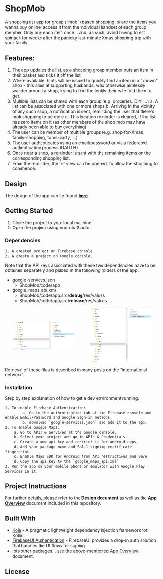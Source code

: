 # ShopMob

A shopping list app for group ("mob") based shopping: share the items you wanna buy online, access 
it from the individual handset of each group member. Only buy each item once... and, as such, avoid 
having to eat spinach for weeks after the panicky last-minute Xmas shopping trip with your family.

## Features:

1. The app updates the list, as a shopping group member puts an item in their basket and ticks it 
   off the list. 
2. Where available, hints will be issued to quickly find an item in a "known" shop - this aims at
   supporting husbands, who otherwise aimlessly wander around a shop, trying to find the lentils 
   their wife told them to get.
3. Multiple lists can be shared with each group (e.g. groceries, DIY, ...)
   a. A list can be associated with one or more shops
   b. Arriving in the vicinity of any such shop, a notification is sent, reminding the user
      that there's mob shopping to be done
   c. This location reminder is cleared, if the list has zero items on it (as other members
      of the shop mob may have already been able to buy everything)
4. The user can be member of multiple groups (e.g. shop-for-Xmas, family-shopping, toms-party, ...)
5. The user authenticates using an email/password or via a federated authentication process (OAUTH)
6. Once near a shop, a reminder is sent with the remaining items on the corresponding shopping list.
7. From the reminder, the list view can be opened, to allow the shopping to commence.

## Design

The design of the app can be found **[here](doc/Design.md)**.

## Getting Started

1. Clone the project to your local machine.
2. Open the project using Android Studio.

### Dependencies

```
1. A created project on Firebase console.
2. A create a project on Google console.
```

Note that the API keys associated with these two dependencies have to be obtained separately and placed in the following
folders of the app:

- google-services.json
  - ShopMob/code/app
- google_maps_api.xml
  - ShopMob/code/app/src/**debug**/res/values
  - ShopMob/code/app/src/**release**/res/values

<div style="display: flex; align-items: center; justify-content: space-around;">
  <img alt="Google Services" width="200" src="https://raw.githubusercontent.com/fwornle/ShopMob/main/doc/images/google_services.PNG" title="Google Services"/>
  <img alt="Google Maps API Key" width="200" src="https://raw.githubusercontent.com/fwornle/ShopMob/main/doc/images/gms_api_key.PNG" title="Google Maps API Key"/>
</div>

Retrieval of these files is described in many posts on the "international network".

### Installation

Step by step explanation of how to get a dev environment running.

```
1. To enable Firebase Authentication:
        a. Go to the authentication tab at the Firebase console and enable Email/Password and Google Sign-in methods.
        b. download `google-services.json` and add it to the app.
2. To enable Google Maps:
    a. Go to APIs & Services at the Google console.
    b. Select your project and go to APIs & Credentials.
    c. Create a new api key and restrict it for android apps.
    d. Add your package name and SHA-1 signing-certificate fingerprint.
    c. Enable Maps SDK for Android from API restrictions and Save.
    d. Copy the api key to the `google_maps_api.xml`
3. Run the app on your mobile phone or emulator with Google Play Services in it.
```

## Project Instructions

For further details, please refer to the **[Design document](./doc/Design.md)** as well as the **[App Overview](./doc/SmobOverview.md)**
document included in this repository.

## Built With

* [Koin](https://github.com/InsertKoinIO/koin) - A pragmatic lightweight dependency injection framework for Kotlin.
* [FirebaseUI Authentication](https://github.com/firebase/FirebaseUI-Android/blob/master/auth/README.md) - FirebaseUI provides a drop-in auth solution that handles the UI flows for signing
* lots other packages... see the above-mentioned [App Overview](./doc/SmobOverview.md) document.

## License
